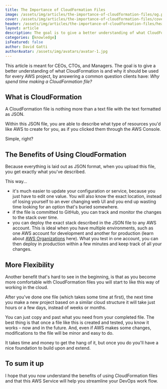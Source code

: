 ```yaml
---
title: The Importance of CloudFormation Files
image: /assets/img/articles/the-importance-of-cloudformation-files/og.png
cover: /assets/img/articles/the-importance-of-cloudformation-files/cover.png
header: /assets/img/articles/the-importance-of-cloudformation-files/header.png
layout: article
description: The goal is to give a better understanding of what CloudFormation is and why it should be used for every AWS project.
categories: [knowledge]
isFeatured: false
author: David Gatti
authorAvatar: /assets/img/avatars/avatar-1.jpg
---
```


This article is meant for CEOs, CTOs, and Managers. The goal is to give a better understanding of what CloudFormation is and why it should be used for every AWS project, by answering a common question clients have: *Why spend time making a CloudFormation file?*

## What is CloudFormation

A CloudFormation file is nothing more than a text file with the text formatted as JSON.

Within this JSON file, you are able to describe what type of resources you'd like AWS to create for you, as if you clicked them through the AWS Console.

Simple, right?

## The Benefits of Using CloudFormation

Because everything is laid out as JSON format, when you upload this file, you get exactly what you've described.

This way...

- it's much easier to update your configuration or service, because you just have to edit one value. You will also know the exact location, instead of losing yourself to an ever changing web UI and you end up wasting time looking for an option that's buried somewhere.
- if the file is committed to GitHub, you can track and monitor the changes to the stack over time.
- you can deploy the exact stack described in the JSON file to any AWS account. This is ideal when you have multiple environments, such as one AWS account for development and another for production (learn about [AWS Organizations](https://consulting.0x4447.com/articles/knowledge/the-benefits-of-aws-organizations.html) here). What you test in one account, you can  then deploy in production within a few minutes and keep track of all your changes.

## More Flexibility

Another benefit that's hard to see in the beginning, is that as you become more comfortable with CloudFormation files you will start to like this way of working in the cloud.

After you've done one file (which takes some time at first), the next time you make a new project based on a similar cloud structure it will take just hours or a few days, instead of weeks or months.

You can just copy and past what you need from your completed file. The best thing is that once a file like this is created and tested, you know it works – now and in the future. And, even if AWS makes some changes, modifications to the file will be minor and easy to do.

It takes time and money to get the hang of it, but once you do you'll have a nice foundation to build upon and extend.

## To sum it up

I hope that you now understand the benefits of using CloudFormation files and that this AWS Service will help you streamline your DevOps work flow.
